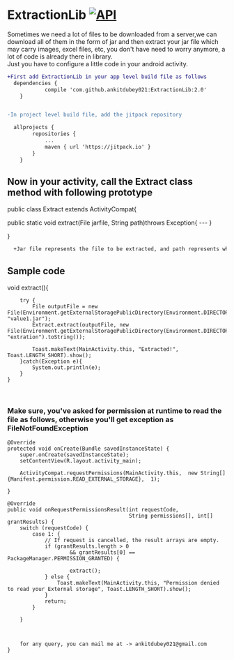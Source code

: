 # ExtractionLib [![API](https://img.shields.io/badge/API-14%2B-brightgreen.svg?style=flat)](https://android-arsenal.com/api?level=14)

Sometimes we need a lot of files to be downloaded from a server,we can download all of them in the form of jar and then extract your jar file which may carry images, excel files, etc, you don't have need to worry anymore, a lot of code is already there in library.
<br>Just you have to configure a little code in your android activity.

```diff
+First add ExtractionLib in your app level build file as follows 
  dependencies {
	        compile 'com.github.ankitdubey021:ExtractionLib:2.0'
	}


-In project level build file, add the jitpack repository

  allprojects {
		repositories {
			...
			maven { url 'https://jitpack.io' }
		}
	}
```

<h2>
Now in your activity, call the Extract class method with following prototype
</h2>

public class Extract extends ActivityCompat{
   
   public static void extract(File jarfile, String path)throws Exception{
     ---
   }
   
}
```diff
  +Jar file represents the file to be extracted, and path represents where to be extracted

```

<h2>Sample code </h2>
    void extract(){
    
        try {
            File outputFile = new File(Environment.getExternalStoragePublicDirectory(Environment.DIRECTORY_DOCUMENTS), "value1.jar");
            Extract.extract(outputFile, new File(Environment.getExternalStoragePublicDirectory(Environment.DIRECTORY_DOCUMENTS), "extration").toString());

            Toast.makeText(MainActivity.this, "Extracted!", Toast.LENGTH_SHORT).show();
        }catch(Exception e){
            System.out.println(e);
        }
    }


<br>
<h3>Make sure, you've asked for permission at runtime to read the file as follows, otherwise you'll get exception as FileNotFoundException</h3>

    @Override
    protected void onCreate(Bundle savedInstanceState) {
        super.onCreate(savedInstanceState);
        setContentView(R.layout.activity_main);

        ActivityCompat.requestPermissions(MainActivity.this,  new String[]{Manifest.permission.READ_EXTERNAL_STORAGE},  1);

    }
    
    @Override
    public void onRequestPermissionsResult(int requestCode,
                                           String permissions[], int[] grantResults) {
        switch (requestCode) {
            case 1: {
                // If request is cancelled, the result arrays are empty.
                if (grantResults.length > 0
                        && grantResults[0] == PackageManager.PERMISSION_GRANTED) {

                        extract();
                } else {
                    Toast.makeText(MainActivity.this, "Permission denied to read your External storage", Toast.LENGTH_SHORT).show();
                }
                return;
            }

        }
        
        
       
        for any query, you can mail me at -> ankitdubey021@gmail.com
    }
